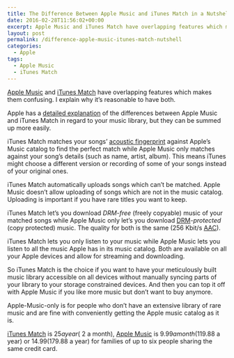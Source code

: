 ```yaml
---
title: The Difference Between Apple Music and iTunes Match in a Nutshell
date: 2016-02-28T11:56:02+00:00
excerpt: Apple Music and iTunes Match have overlapping features which makes them confusing. I explain why it's reasonable to have both.
layout: post
permalink: /difference-apple-music-itunes-match-nutshell
categories:
  - Apple
tags:
  - Apple Music
  - iTunes Match
---
```

[Apple Music](https://www.apple.com/music/) and [iTunes Match](https://www.apple.com/itunes/itunes-match/) have overlapping features which makes them confusing. I explain why it’s reasonable to have both.

Apple has a [detailed explanation](https://support.apple.com/en-us/HT204962) of the differences between Apple Music and iTunes Match in regard to your music library, but they can be summed up more easily.

iTunes Match matches your songs’ [acoustic fingerprint](https://en.wikipedia.org/wiki/Acoustic_fingerprint) against Apple’s Music catalog to find the perfect match while Apple Music only matches against your song’s details (such as name, artist, album). This means iTunes might choose a different version or recording of some of your songs instead of your original ones.

iTunes Match automatically uploads songs which can’t be matched. Apple Music doesn’t allow uploading of songs which are not in the music catalog. Uploading is important if you have rare titles you want to keep.

iTunes Match let’s you download _DRM-free_ (freely copyable) music of your matched songs while Apple Music only let’s you download [DRM](https://en.wikipedia.org/wiki/Digital_rights_management)_-protected_ (copy protected) music. The quality for both is the same (256 Kbit/s [AAC](https://en.wikipedia.org/wiki/Advanced_Audio_Coding)).

iTunes Match lets you only listen to your music while Apple Music lets you listen to all the music Apple has in its music catalog. Both are available on all your Apple devices and allow for streaming and downloading.

So iTunes Match is the choice if you want to have your meticulously built music library accessible on all devices without manually syncing parts of your library to your storage constrained devices. And then you can top it off with Apple Music if you like more music but don’t want to buy anymore.

Apple-Music-only is for people who don’t have an extensive library of rare music and are fine with conveniently getting the Apple music catalog as it is.

[iTunes Match](https://www.apple.com/itunes/itunes-match/) is $25 a year (~$2 a month), [Apple Music](https://www.apple.com/music/) is $9.99 a month ($119.88 a year) or $14.99 ($179.88 a year) for families of up to six people sharing the same credit card.